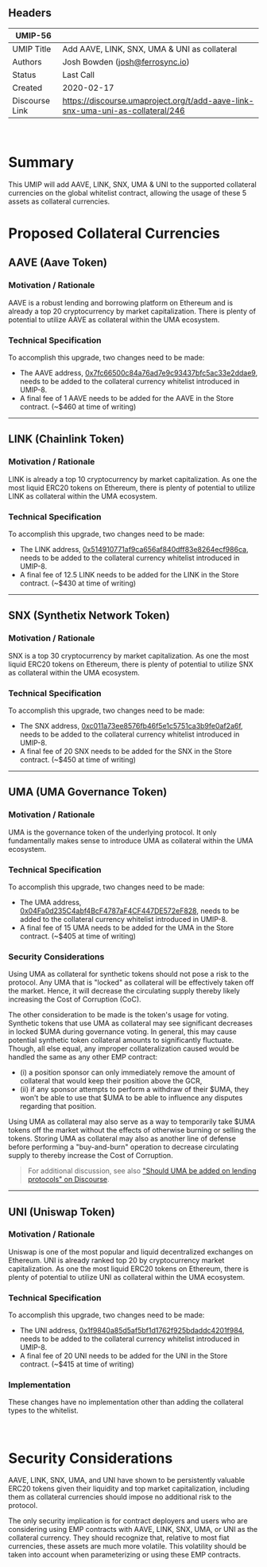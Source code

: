 ## Headers
| UMIP-56   |   |
|------------|---|
| UMIP Title | Add AAVE, LINK, SNX, UMA & UNI as collateral |
| Authors    | Josh Bowden (josh@ferrosync.io)
| Status     | Last Call |
| Created    | 2020-02-17 |
| Discourse Link | https://discourse.umaproject.org/t/add-aave-link-snx-uma-uni-as-collateral/246
<br>

# Summary

This UMIP will add AAVE, LINK, SNX, UMA & UNI to the supported collateral currencies on the global whitelist contract, allowing the usage of these 5 assets as collateral currencies.


# Proposed Collateral Currencies

## AAVE (Aave Token)
### Motivation / Rationale

AAVE is a robust lending and borrowing platform on Ethereum and is already a top 20 cryptocurrency by market capitalization. There is plenty of potential to utilize AAVE as collateral within the UMA ecosystem.  

### Technical Specification
To accomplish this upgrade, two changes need to be made:

 * The AAVE address, [0x7fc66500c84a76ad7e9c93437bfc5ac33e2ddae9][aave], needs to be added to the collateral currency whitelist introduced in UMIP-8.
 * A final fee of 1 AAVE needs to be added for the AAVE in the Store contract. (~$460 at time of writing)

 [aave]: https://etherscan.io/token/0x7fc66500c84a76ad7e9c93437bfc5ac33e2ddae9

---

## LINK (Chainlink Token)
### Motivation / Rationale

LINK is already a top 10 cryptocurrency by market capitalization. As one the most liquid ERC20 tokens on Ethereum, there is plenty of potential to utilize LINK as collateral within the UMA ecosystem. 

### Technical Specification

To accomplish this upgrade, two changes need to be made:

 * The LINK address, [0x514910771af9ca656af840dff83e8264ecf986ca][link], needs to be added to the collateral currency whitelist introduced in UMIP-8.
 * A final fee of 12.5 LINK needs to be added for the LINK in the Store contract. (~$430 at time of writing)

 [link]: https://etherscan.io/token/0x514910771af9ca656af840dff83e8264ecf986ca

---

## SNX (Synthetix Network Token)
### Motivation / Rationale

SNX is a top 30 cryptocurrency by market capitalization. As one the most liquid ERC20 tokens on Ethereum, there is plenty of potential to utilize SNX as collateral within the UMA ecosystem. 

### Technical Specification

To accomplish this upgrade, two changes need to be made:
 * The SNX address, [0xc011a73ee8576fb46f5e1c5751ca3b9fe0af2a6f][snx], needs to be added to the collateral currency whitelist introduced in UMIP-8.
 * A final fee of 20 SNX needs to be added for the SNX in the Store contract. (~$450 at time of writing)

 [snx]: https://etherscan.io/token/0xc011a73ee8576fb46f5e1c5751ca3b9fe0af2a6f

---

## UMA (UMA Governance Token)
### Motivation / Rationale

UMA is the governance token of the underlying protocol. It only fundamentally makes sense to introduce UMA as collateral within the UMA ecosystem. 

### Technical Specification

To accomplish this upgrade, two changes need to be made:
 * The UMA address, [0x04Fa0d235C4abf4BcF4787aF4CF447DE572eF828][uma], needs to be added to the collateral currency whitelist introduced in UMIP-8.
 * A final fee of 15 UMA needs to be added for the UMA in the Store contract. (~$405 at time of writing)

 [uma]: https://etherscan.io/token/0x04Fa0d235C4abf4BcF4787aF4CF447DE572eF828


### Security Considerations

Using UMA as collateral for synthetic tokens should not pose a risk to the
protocol. Any UMA that is "locked" as collateral will be effectively taken off the market. Hence, it will decrease the circulating supply thereby likely increasing the Cost of Corruption (CoC).

The other consideration to be made is the token's usage for voting.
Synthetic tokens that use UMA as collateral may see significant decreases in
locked $UMA during governance voting. In general, this may cause potential synthetic token collateral amounts to significantly fluctuate. Though, all else
equal, any improper collateralization caused would be handled the same as any other EMP contract:  
 - (i) a position sponsor can only immediately remove the amount of collateral that would keep their position above the GCR,
 - (ii) if any sponsor attempts to perform a withdraw of their $UMA, they won't be able to use that $UMA to be able to influence any disputes regarding that position. 

Using UMA as collateral may also serve as a way to temporarily take $UMA tokens off the market without the effects of otherwise burning or selling the tokens. Storing UMA as collateral may also as another line of defense before performing a "buy-and-burn" operation to decrease circulating supply to thereby increase the Cost of Corruption.

> For additional discussion, see also ["Should UMA be added on lending protocols" on Discourse][discourse-uma].

 [discourse-uma]: https://discourse.umaproject.org/t/should-uma-be-added-on-lending-protocols/87/3

---

## UNI (Uniswap Token)

### Motivation / Rationale

Uniswap is one of the most popular and liquid decentralized exchanges on Ethereum. UNI is already ranked top 20 by cryptocurrency market capitalization. As one the most liquid ERC20 tokens on Ethereum, there is plenty of potential to utilize UNI as collateral within the UMA ecosystem. 

### Technical Specification

To accomplish this upgrade, two changes need to be made:
 * The UNI address, [0x1f9840a85d5af5bf1d1762f925bdaddc4201f984][uni], needs to be added to the collateral currency whitelist introduced in UMIP-8.
 * A final fee of 20 UNI needs to be added for the UNI in the Store contract. (~$415 at time of writing)

 [uni]: https://etherscan.io/token/0x1f9840a85d5af5bf1d1762f925bdaddc4201f984

### Implementation

These changes have no implementation other than adding the collateral types to the whitelist.

<br>

# Security Considerations
AAVE, LINK, SNX, UMA, and UNI have shown to be persistently valuable ERC20 tokens given their liquidity and top market capitalization, including them as collateral currencies should impose no additional risk to the protocol.

The only security implication is for contract deployers and users who are considering using EMP contracts with AAVE, LINK, SNX, UMA, or UNI as the collateral currency. They should recognize that, relative to most fiat currencies, these assets are much more volatile. This volatility should be taken into account when parameterizing or using these EMP contracts.
